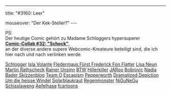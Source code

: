 ---
title: "#3160: Leer"
<p>mouseover: "Der Kek-Steller?"
---</p><p>PS:<br /> Der heutige Comic gehört zu Madame Schloggers hypersuperer<br /> <a href="http://schlogger.de/wordpress/"><strong>Comic-Collab #32: "Schock"</strong></a>,<br /> an der diverse andere supere Webcomic-Kreateure beteiligt sind, die ich hier nach und nach verlinken werde.
</p><p><a href="http://schlogger.de/wordpress/comic-collab-032-schock/" target="_blank">Schlogger</a>
<a href="http://www.isla-volante.ch/comiccollab-32-schock/" target="_blank">Isla Volante</a>
<a href="http://www.fonflatter.de/2014/05/15/3160-leer/" target="_blank">Fledermaus Fürst Frederick Fon Flatter</a>
<a href="http://www.lisaneun.com/l9log/comic-collab-schock/" target="_blank">Lisa Neun</a>
<a href="http://www.crabcards.de/?p=3186" target="_blank">Martin Rathscheck</a>
<a href="http://www.rainerunsinn.blogspot.de/2014/05/schockolade.html" target="_blank">Rainer Unsinn</a>
<a href="http://btw-comic.de/2014/05/15/schock/" target="_blank">BTW</a>
<a href="http://hillerkiller.com/blog/?p=1847" target="_blank">Hillerkiller</a>
<a href="http://nichts-halbes-und-nichts-ganzes.blogspot.de/2014/05/comiccollab-32-schock.html" target="_blank">JARoo</a>
<a href="http://blogrovic.blogspot.ch/2014/05/comic-collab-32-schock.html" target="_blank">Bobrovic</a>
<a href="http://nadiabader.blogspot.ch/2014/05/comic-collab-032-schock.html" target="_blank">Nadia Bader Skizzenblog</a>
<a href="http://teamocomics.wordpress.com/2014/05/15/comic-collab-32-schock/" target="_blank">Team O</a>
<a href="http://escapism-comics.com/comic/escalators/" target="_blank">Escapism</a>
<a href="http://pepperworth.blogspot.de/2014/05/comic-collab-schock.html" target="_blank">Pepperworth</a>
<a href="http://www.dramatized.de/comic/schock/" target="_blank">Dramatized Depiction</a>
<a href="http://umdieheissewindel.blogspot.de/2014/05/comic-collab-032-schock.html" target="_blank">Um die heisse Windel</a>
<a href="http://solarblaukraut.blogspot.co.at/2014/05/148-groe-gefuhle-pt-4.html" target="_blank">Solarblaukraut</a>
<a href="http://www.regenmonster.de/2014/05/comic-collab-nr-32-schock.html" target="_blank">Regenmonster</a>
<a href="http://www.nigunegu.de/index.php/29-comic-collab-032-schock" target="_blank">NiGuNeGu</a>
<a href="http://www.schisslaweng.net/zartbesaitet/" target="_blank">Schisslaweng</a> 
<a href="http://apfelhase.de/post/85810631431/comic-collab-mai-schock-es-ist-wieder" target="_blank">Apfelhase</a>
<a href="http://www.fcartoons.de/schock.html" target="_blank">fcartoons</a></p>
